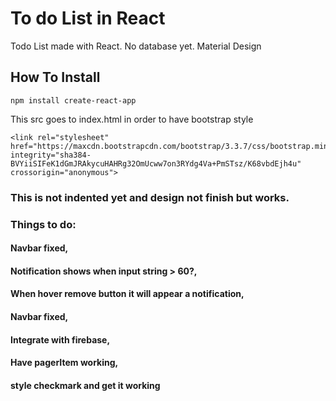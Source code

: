 # To do List in React
Todo List made with React. No database yet. 
Material Design


## How To Install
```
npm install create-react-app
```

This src goes to index.html in order to have bootstrap style
```
<link rel="stylesheet" href="https://maxcdn.bootstrapcdn.com/bootstrap/3.3.7/css/bootstrap.min.css" integrity="sha384-BVYiiSIFeK1dGmJRAkycuHAHRg32OmUcww7on3RYdg4Va+PmSTsz/K68vbdEjh4u" crossorigin="anonymous">
```

### This is not indented yet and design not finish but works.


### Things to do:
#### Navbar fixed,
#### Notification shows when input string > 60?,
#### When hover remove button it will appear a notification,
#### Navbar fixed,
#### Integrate with firebase,
#### Have pagerItem working,
#### style checkmark and get it working
